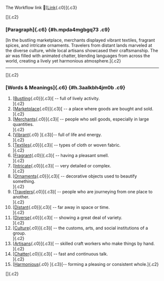 The Workflow link
👏[[Link](https://www.google.com/url?q=http://www.google.com&sa=D&source=editors&ust=1759925839705772&usg=AOvVaw1WjJEThoGgk1jjYbIgQRX9){.c0}]{.c3}

[]{.c2}

### [Paragraph]{.c6} {#h.mpda4mgbgq73 .c9}

[In the bustling marketplace, merchants displayed vibrant textiles,
fragrant spices, and intricate ornaments. Travelers from distant lands
marveled at the diverse culture, while local artisans showcased their
craftsmanship. The air was filled with animated chatter, blending
languages from across the world, creating a lively yet harmonious
atmosphere.]{.c2}

------------------------------------------------------------------------

[]{.c2}

### [Words & Meanings]{.c6} {#h.3aalkbh4jm0b .c9}

1.  [[Bustling](https://www.google.com/url?q=http://www.google.com&sa=D&source=editors&ust=1759925839706955&usg=AOvVaw2TpAXVJl1CEr2c5YD7tOpP){.c0}]{.c3}[ --
    full of lively activity.\
    ]{.c2}
2.  [[Marketplace](https://www.google.com/url?q=http://www.google.com&sa=D&source=editors&ust=1759925839707183&usg=AOvVaw3BBziS2_1WZRzn61mtdi_S){.c0}]{.c3}[ --
    a place where goods are bought and sold.\
    ]{.c2}
3.  [[Merchants](https://www.google.com/url?q=http://www.google.com&sa=D&source=editors&ust=1759925839707417&usg=AOvVaw2jneOvytedjjV4Pxsdi1U-){.c0}]{.c3}[ --
    people who sell goods, especially in large quantities.\
    ]{.c2}
4.  [[Vibrant](https://www.google.com/url?q=http://www.google.com&sa=D&source=editors&ust=1759925839707658&usg=AOvVaw3srK2G0qs4ew5B83q9LEVL){.c0}
    ]{.c3}[-- full of life and energy.\
    ]{.c2}
5.  [[Textiles](https://www.google.com/url?q=http://www.google.com&sa=D&source=editors&ust=1759925839707829&usg=AOvVaw3QR6h_YFEM-GALXKyAXABW){.c0}]{.c3}[ --
    types of cloth or woven fabric.\
    ]{.c2}
6.  [[Fragrant](https://www.google.com/url?q=http://www.google.com&sa=D&source=editors&ust=1759925839708015&usg=AOvVaw0bBnB9zvOx71g0oxR7XrUK){.c0}]{.c3}[ --
    having a pleasant smell.\
    ]{.c2}
7.  [[Intricate](https://www.google.com/url?q=http://www.google.com&sa=D&source=editors&ust=1759925839708181&usg=AOvVaw3kUuupKsHGlO0vcO_AR3vN){.c0}]{.c3}[ --
    very detailed or complex.\
    ]{.c2}
8.  [[Ornaments](https://www.google.com/url?q=http://www.google.com&sa=D&source=editors&ust=1759925839708366&usg=AOvVaw3q_qWrQFWuVU1PuJZj9nyB){.c0}]{.c3}[ --
    decorative objects used to beautify something.\
    ]{.c2}
9.  [[Travelers](https://www.google.com/url?q=http://www.google.com&sa=D&source=editors&ust=1759925839708573&usg=AOvVaw3mXtFlEpTENjKnyvc_X-ga){.c0}]{.c3}[ --
    people who are journeying from one place to another.\
    ]{.c2}
10. [[Distant](https://www.google.com/url?q=http://www.google.com&sa=D&source=editors&ust=1759925839708802&usg=AOvVaw1PH_ZOm8tlZ6tVjBX13XNg){.c0}]{.c3}[ --
    far away in space or time.\
    ]{.c2}
11. [[Diverse](https://www.google.com/url?q=http://www.google.com&sa=D&source=editors&ust=1759925839708984&usg=AOvVaw30sKdkPUnJ_AlQGZwbazHC){.c0}]{.c3}[ --
    showing a great deal of variety.\
    ]{.c2}
12. [[Culture](https://www.google.com/url?q=http://www.google.com&sa=D&source=editors&ust=1759925839709140&usg=AOvVaw1FsZLimS1xp6vbVwN8IF_F){.c0}]{.c3}[ --
    the customs, arts, and social institutions of a group.\
    ]{.c2}
13. [[Artisans](https://www.google.com/url?q=http://www.google.com&sa=D&source=editors&ust=1759925839709361&usg=AOvVaw0QZB7LClIw5F2qv1UlLue0){.c0}]{.c3}[ --
    skilled craft workers who make things by hand.\
    ]{.c2}
14. [[Chatter](https://www.google.com/url?q=http://www.google.com&sa=D&source=editors&ust=1759925839709579&usg=AOvVaw3-Qm7NPV_4GhB-R9AcIVjA){.c0}]{.c3}[ --
    fast and continuous talk.\
    ]{.c2}
15. [[Harmonious](https://www.google.com/url?q=http://www.google.com&sa=D&source=editors&ust=1759925839709750&usg=AOvVaw2ILqKE-AS43d893pkPAwrr){.c0}
    ]{.c3}[-- forming a pleasing or consistent whole.]{.c2}

[]{.c2}
